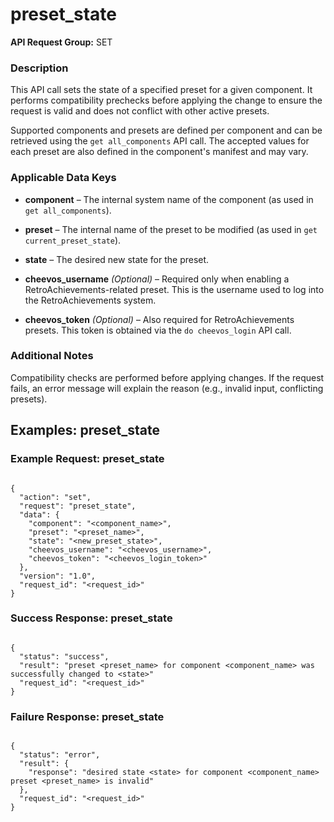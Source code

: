 # preset_state

**API Request Group:** SET

### Description

This API call sets the state of a specified preset for a given component. It performs compatibility prechecks before applying the change to ensure the request is valid and does not conflict with other active presets.

Supported components and presets are defined per component and can be retrieved using the `get all_components` API call. The accepted values for each preset are also defined in the component's manifest and may vary.

### Applicable Data Keys

- **component** – The internal system name of the component (as used in `get all_components`).

- **preset** – The internal name of the preset to be modified (as used in `get current_preset_state`).

- **state** – The desired new state for the preset.

- **cheevos_username** *(Optional)* – Required only when enabling a RetroAchievements-related 
preset. This is the username used to log into the RetroAchievements system.

- **cheevos_token** *(Optional)* – Also required for RetroAchievements presets. This token is obtained via the `do cheevos_login` API call.


### Additional Notes

Compatibility checks are performed before applying changes. If the request fails, an error message will explain the reason (e.g., invalid input, conflicting presets).

## Examples: preset_state

### Example Request: preset_state

```

{
  "action": "set",
  "request": "preset_state",
  "data": {
    "component": "<component_name>",
    "preset": "<preset_name>",
    "state": "<new_preset_state>",
    "cheevos_username": "<cheevos_username>",
    "cheevos_token": "<cheevos_login_token>"
  },
  "version": "1.0",
  "request_id": "<request_id>"
}

```

### Success Response: preset_state


```

{
  "status": "success",
  "result": "preset <preset_name> for component <component_name> was successfully changed to <state>"
  "request_id": "<request_id>"
}

```

### Failure Response: preset_state


```

{
  "status": "error",
  "result": {
    "response": "desired state <state> for component <component_name> preset <preset_name> is invalid"
  },
  "request_id": "<request_id>"
}

```


